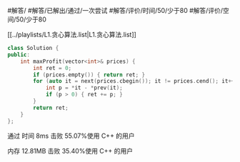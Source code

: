 #解答/ #解答/已解出/通过/一次尝试 #解答/评价/时间/50/少于80 #解答/评价/空间/50/少于80 

[[../playlists/L1.贪心算法.list|L1.贪心算法.list]]

``` C++
class Solution {
public:
	int maxProfit(vector<int>& prices) {
		int ret = 0;
		if (prices.empty()) { return ret; }
		for (auto it = next(prices.cbegin()); it != prices.cend(); it++) {
			int p = *it - *prev(it);
			if (p > 0) { ret += p; }
		}
		return ret;
	}
};
```

通过
时间
8ms
击败 55.07%使用 C++ 的用户

内存
12.81MB
击败 35.40%使用 C++ 的用户